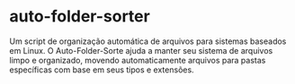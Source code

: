# auto-folder-sorter
Um script de organização automática de arquivos para sistemas baseados em Linux. O Auto-Folder-Sorte ajuda a manter seu sistema de arquivos limpo e organizado, movendo automaticamente arquivos para pastas específicas com base em seus tipos e extensões.
